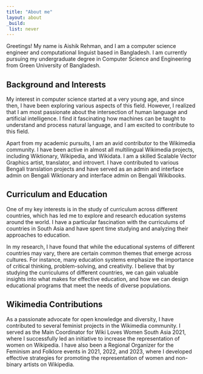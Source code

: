 ```yaml
---
title: "About me"
layout: about
_build:
 list: never
---
```

Greetings! My name is Aishik Rehman, and I am a computer science engineer and computational linguist based in Bangladesh. I am currently pursuing my undergraduate degree in Computer Science and Engineering from Green University of Bangladesh.

## Background and Interests
My interest in computer science started at a very young age, and since then, I have been exploring various aspects of this field. However, I realized that I am most passionate about the intersection of human language and artificial intelligence. I find it fascinating how machines can be taught to understand and process natural language, and I am excited to contribute to this field.

Apart from my academic pursuits, I am an avid contributor to the Wikimedia community. I have been active in almost all multilingual Wikimedia projects, including Wiktionary, Wikipedia, and Wikidata. I am a skilled Scalable Vector Graphics artist, translator, and introvert. I have contributed to various Bengali translation projects and have served as an admin and interface admin on Bengali Wiktionary and interface admin on Bengali Wikibooks.

## Curriculum and Education
One of my key interests is in the study of curriculum across different countries, which has led me to explore and research education systems around the world. I have a particular fascination with the curriculums of countries in South Asia and have spent time studying and analyzing their approaches to education.

In my research, I have found that while the educational systems of different countries may vary, there are certain common themes that emerge across cultures. For instance, many education systems emphasize the importance of critical thinking, problem-solving, and creativity. I believe that by studying the curriculums of different countries, we can gain valuable insights into what makes for effective education, and how we can design educational programs that meet the needs of diverse populations.

## Wikimedia Contributions
As a passionate advocate for open knowledge and diversity, I have contributed to several feminist projects in the Wikimedia community. I served as the Main Coordinator for Wiki Loves Women South Asia 2021, where I successfully led an initiative to increase the representation of women on Wikipedia. I have also been a Regional Organizer for the Feminism and Folklore events in 2021, 2022, and 2023, where I developed effective strategies for promoting the representation of women and non-binary artists on Wikipedia.
